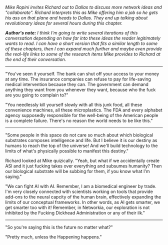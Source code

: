*Mike Ropini invites Richard out to Dallas to discuss more network ideas and "collaborate". Richard interprets this as Mike offering him a job so he gets his ass on that plane and heads to Dallas. They end up talking about revolutionary ideas for several hours during this chapter.*

***Author's note:** I think I'm going to write several iterations of this conversation depending on how far into these ideas the reader legitimately wants to read. I can have a short version that fits a similar length to some of these chapters, then I can expand much further and maybe even provide the real-life links to some of the research items Mike provides to Richard at the end of their conversation.*

<hr />

"You've seen it yourself. The bank can shut off your access to your money at any time. The insurance companies can refuse to pay for life-saving medical intervention because they can. The government can demand anything they want from you whenever they want, because who the fuck are you going to complain to?"

"You needlessly kill yourself slowly with all this junk food, all these convenience machines, all these microplastics. The FDA and every alphabet agency supposedly responsible for the well-being of the American people is a complete failure. There's no reason the world needs to be like this."

<hr />

"Some people in this space do not care so much about which biological substrates composes intelligence and life. But I believe it is our destiny as humans to reach the top of the universe! And we'll build technology to the limits of what's physically possible to manifest this destiny."

Richard looked at Mike quizically. "Yeah, but what if we accidentally create ASI and it just fucking takes over everything and subsumes humanity? Then our biological substrate will be subbing for them, if you know what I'm saying."

"We can fight AI with AI. Remember, I am a biomedical engineer by trade. I'm very closely connected with scientists working on tools that provide add-ons to the neural capcity of the human brain, effectively expanding the limits of our conceptual frameworks. In other words, as AI gets smarter, we get smarter too with it! Remember, in Networkia, our exploration is not inhibited by the Fucking Dickhead Administration or any of their ilk."

<hr />

"So you're saying this is the future no matter what?"

"Pretty much, unless the Happening happens." <!-- The Happening refers not to the poorly-received 2008 thriller film, but to a theoretical complete breakdown of modern society, whether through a single cataclysmic event or a series of degradations and failures in the global economic and communication network. Its definition was popularized on 4chan. -->